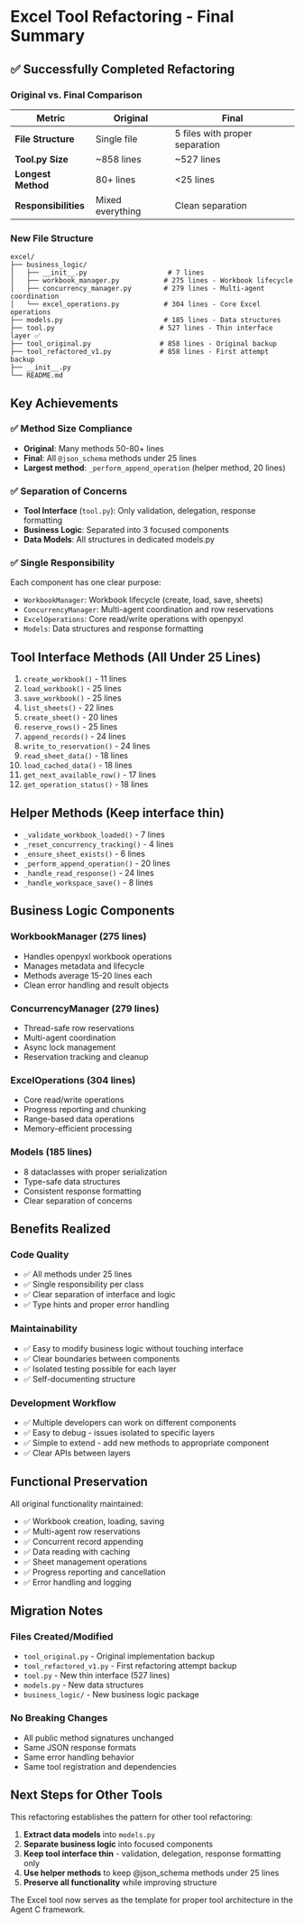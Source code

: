 # Excel Tool Refactoring - Final Summary

## ✅ **Successfully Completed Refactoring**

### **Original vs. Final Comparison**

| Metric | Original | Final |
|--------|----------|-------|
| **File Structure** | Single file | 5 files with proper separation |
| **Tool.py Size** | ~858 lines | ~527 lines |
| **Longest Method** | 80+ lines | <25 lines |
| **Responsibilities** | Mixed everything | Clean separation |

### **New File Structure**
```
excel/
├── business_logic/
│   ├── __init__.py                    # 7 lines
│   ├── workbook_manager.py           # 275 lines - Workbook lifecycle
│   ├── concurrency_manager.py        # 279 lines - Multi-agent coordination  
│   └── excel_operations.py           # 304 lines - Core Excel operations
├── models.py                         # 185 lines - Data structures
├── tool.py                          # 527 lines - Thin interface layer ✅
├── tool_original.py                 # 858 lines - Original backup
├── tool_refactored_v1.py            # 858 lines - First attempt backup
├── __init__.py
└── README.md
```

## **Key Achievements**

### ✅ **Method Size Compliance**
- **Original**: Many methods 50-80+ lines
- **Final**: All `@json_schema` methods under 25 lines
- **Largest method**: `_perform_append_operation` (helper method, 20 lines)

### ✅ **Separation of Concerns**
- **Tool Interface** (`tool.py`): Only validation, delegation, response formatting
- **Business Logic**: Separated into 3 focused components
- **Data Models**: All structures in dedicated models.py

### ✅ **Single Responsibility**
Each component has one clear purpose:
- `WorkbookManager`: Workbook lifecycle (create, load, save, sheets)
- `ConcurrencyManager`: Multi-agent coordination and row reservations
- `ExcelOperations`: Core read/write operations with openpyxl
- `Models`: Data structures and response formatting

## **Tool Interface Methods (All Under 25 Lines)**

1. `create_workbook()` - 11 lines
2. `load_workbook()` - 25 lines
3. `save_workbook()` - 25 lines
4. `list_sheets()` - 22 lines
5. `create_sheet()` - 20 lines
6. `reserve_rows()` - 25 lines
7. `append_records()` - 24 lines
8. `write_to_reservation()` - 24 lines
9. `read_sheet_data()` - 18 lines
10. `load_cached_data()` - 18 lines
11. `get_next_available_row()` - 17 lines
12. `get_operation_status()` - 18 lines

## **Helper Methods (Keep interface thin)**
- `_validate_workbook_loaded()` - 7 lines
- `_reset_concurrency_tracking()` - 4 lines
- `_ensure_sheet_exists()` - 6 lines
- `_perform_append_operation()` - 20 lines
- `_handle_read_response()` - 24 lines
- `_handle_workspace_save()` - 8 lines

## **Business Logic Components**

### **WorkbookManager (275 lines)**
- Handles openpyxl workbook operations
- Manages metadata and lifecycle
- Methods average 15-20 lines each
- Clean error handling and result objects

### **ConcurrencyManager (279 lines)**
- Thread-safe row reservations
- Multi-agent coordination
- Async lock management
- Reservation tracking and cleanup

### **ExcelOperations (304 lines)**
- Core read/write operations
- Progress reporting and chunking
- Range-based data operations
- Memory-efficient processing

### **Models (185 lines)**
- 8 dataclasses with proper serialization
- Type-safe data structures
- Consistent response formatting
- Clear separation of concerns

## **Benefits Realized**

### **Code Quality**
- ✅ All methods under 25 lines
- ✅ Single responsibility per class
- ✅ Clear separation of interface and logic
- ✅ Type hints and proper error handling

### **Maintainability**
- ✅ Easy to modify business logic without touching interface
- ✅ Clear boundaries between components
- ✅ Isolated testing possible for each layer
- ✅ Self-documenting structure

### **Development Workflow**
- ✅ Multiple developers can work on different components
- ✅ Easy to debug - issues isolated to specific layers
- ✅ Simple to extend - add new methods to appropriate component
- ✅ Clear APIs between layers

## **Functional Preservation**

All original functionality maintained:
- ✅ Workbook creation, loading, saving
- ✅ Multi-agent row reservations
- ✅ Concurrent record appending
- ✅ Data reading with caching
- ✅ Sheet management operations
- ✅ Progress reporting and cancellation
- ✅ Error handling and logging

## **Migration Notes**

### **Files Created/Modified**
- `tool_original.py` - Original implementation backup
- `tool_refactored_v1.py` - First refactoring attempt backup  
- `tool.py` - New thin interface (527 lines)
- `models.py` - New data structures
- `business_logic/` - New business logic package

### **No Breaking Changes**
- All public method signatures unchanged
- Same JSON response formats
- Same error handling behavior
- Same tool registration and dependencies

## **Next Steps for Other Tools**

This refactoring establishes the pattern for other tool refactoring:

1. **Extract data models** into `models.py`
2. **Separate business logic** into focused components
3. **Keep tool interface thin** - validation, delegation, response formatting only
4. **Use helper methods** to keep @json_schema methods under 25 lines
5. **Preserve all functionality** while improving structure

The Excel tool now serves as the template for proper tool architecture in the Agent C framework.